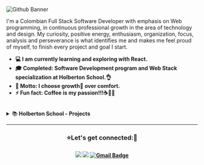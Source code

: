 ![Github Banner](https://user-images.githubusercontent.com/7723544/119210259-e1a93b80-ba70-11eb-8ad9-7fa13205c223.gif)

I'm a Colombian Full Stack Software Developer with emphasis on Web programming, in continuous professional growth in the area of technology and design. My curiosity, positive energy, enthusiasm, organization, focus, analysis and perseverance is what identifies me and makes me feel proud of myself, to finish every project and goal I start.


+ **💻 I am currently learning and exploring with React.**
+ **🎓 Completed: Software Development program and Web Stack specialization at Holberton School.👌**
+ **🎯 Motto: I choose growth🌱 over comfort.**
+ **⚡ Fun fact: Coffee is my passion!!!☕👩‍💻**

<br/>

<!-- <details>
<summary>📂<b> Projects</b></summary>

### ✏️ Courses Projects
* **React**

#### TicTak - SPA
</details> -->

<details>
<summary>📚<b> Holberton School - Projects</b></summary>
<br>

* **Foundations**

Low-level programming & Algorithm | Higher-level programming | System engineering & DevOps
------------ | ------------- | -------------
[![Readme Card](https://github-readme-stats.vercel.app/api/pin/?username=zulsb&repo=holbertonschool-low_level_programming&show_owner=true)](https://github.com/zulsb/holbertonschool-low_level_programming) | [![Readme Card](https://github-readme-stats.vercel.app/api/pin/?username=zulsb&repo=holbertonschool-higher_level_programming&show_owner=true)](https://github.com/zulsb/holbertonschool-higher_level_programming) | [![Readme Card](https://github-readme-stats.vercel.app/api/pin/?username=zulsb&repo=holberton-system_engineering-devops&show_owner=true)](https://github.com/zulsb/holberton-system_engineering-devops)

<br>

* **Specialization - Web Stack programming**

Front-end | Back-end | React
------------ | ------------- | -------------
[![Readme Card](https://github-readme-stats.vercel.app/api/pin/?username=zulsb&repo=holbertonschool-web_front_end&show_owner=true)](https://github.com/zulsb/holbertonschool-web_front_end) | [![Readme Card](https://github-readme-stats.vercel.app/api/pin/?username=zulsb&repo=holbertonschool-web_back_end&show_owner=true)](https://github.com/zulsb/holbertonschool-web_back_end) | [![Readme Card](https://github-readme-stats.vercel.app/api/pin/?username=zulsb&repo=holbertonschool-web_react&show_owner=true)](https://github.com/zulsb/holbertonschool-web_react)

</details>

---

<h3 align="center"> ⭐Let's get connected:💖</h3>

<h4 align="center">

[<img src="https://img.shields.io/badge/LuzSanchez-%230077B5.svg?&style=flat-square&logo=linkedin&logoColor=white"/>](https://www.linkedin.com/in/luzsanchezb/)
[<img src="https://img.shields.io/badge/@LuzSanchezB-%231da1f2.svg?&style=flat-square&logo=twitter&logoColor=white"/>](https://twitter.com/LuzSanchezB)
[![Gmail Badge](https://img.shields.io/badge/Gmail-c14438?style=flat-square&logo=Gmail&logoColor=white&link=mailto:luzsanchez.dev@gmail.com)](mailto:luzsanchez.dev@gmail.com)

</h4>